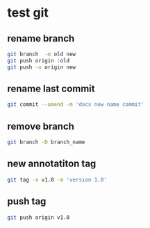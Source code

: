 # test git 

## rename branch 
```bash
git branch  -m old new
git push origin :old
git push -u origin new
```

## rename last commit 
```bash
git commit --amend -m 'docs new name commit'
```

## remove branch
```bash
git branch -D branch_name
```

## new annotatiton tag
```bash
git tag -a v1.0 -m 'version 1.0'
```

## push tag
```bash
git push origin v1.0
```
